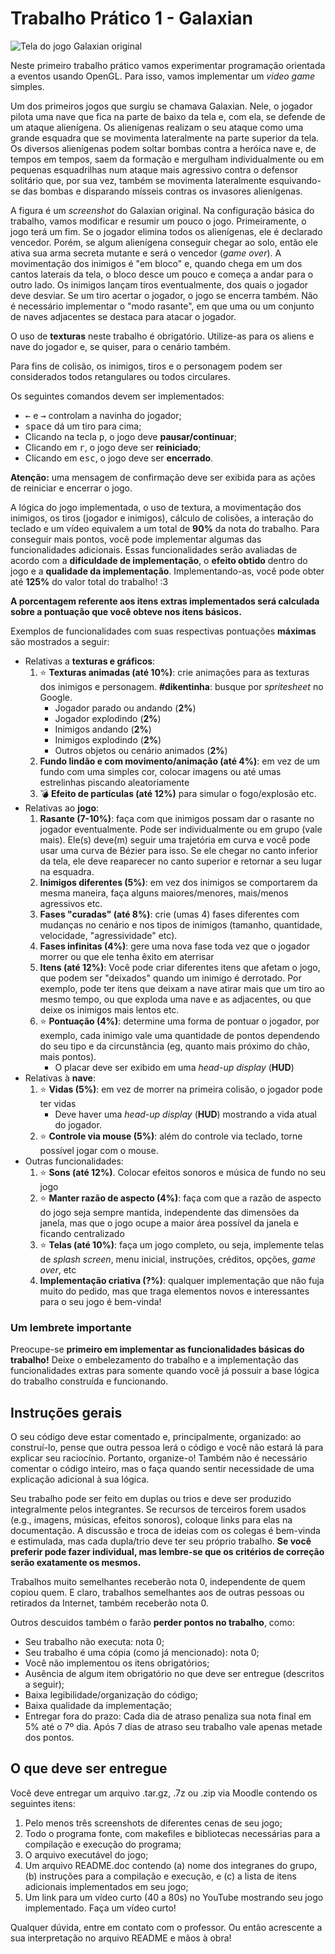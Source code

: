 # Trabalho Prático 1 - Galaxian

![Tela do jogo Galaxian original](images/galaxian-original.png)

Neste primeiro trabalho prático vamos experimentar programação orientada a
eventos usando OpenGL. Para isso, vamos implementar um _video game_ simples.

Um dos primeiros jogos que surgiu se chamava Galaxian. Nele, o jogador pilota
uma nave que fica na parte de baixo da tela e, com ela, se defende de um ataque
alienígena. Os alienígenas realizam o seu ataque como uma grande esquadra que
se movimenta lateralmente na parte superior da tela. Os diversos alienígenas
podem soltar bombas contra a heróica nave e, de tempos em tempos, saem da
formação e mergulham individualmente ou em pequenas esquadrilhas num ataque
mais agressivo contra o defensor solitário que, por sua vez, também se
movimenta lateralmente esquivando-se das bombas e disparando mísseis contras os
invasores alienígenas.

A figura é um _screenshot_ do Galaxian original. Na configuração básica
do trabalho, vamos modificar e resumir um pouco o jogo. Primeiramente, o jogo
terá um fim. Se o jogador elimina todos os alienígenas, ele é declarado
vencedor. Porém, se algum alienígena conseguir chegar ao solo, então ele ativa
sua arma secreta mutante e será o vencedor (_game over_). A movimentação dos
inimigos é "em bloco" e, quando chega em um dos cantos laterais da tela, o bloco
desce um pouco e começa a andar para o outro lado. Os inimigos lançam tiros
eventualmente, dos quais o jogador deve desviar. Se um tiro acertar o jogador,
o jogo se encerra também. Não é necessário implementar o "modo rasante",
em que uma ou um conjunto de naves adjacentes se destaca para atacar o jogador.

O uso de **texturas** neste trabalho é obrigatório. Utilize-as para os aliens
e nave do jogador e, se quiser, para o cenário também.

Para fins de colisão, os inimigos, tiros e o personagem podem ser considerados
todos retangulares ou todos circulares.

Os seguintes comandos devem ser implementados:

- <kbd>←</kbd> e <kbd>→</kbd> controlam a navinha do jogador;
- <kbd>space</kbd> dá um tiro para cima;
- Clicando na tecla <kbd>p</kbd>, o jogo deve **pausar/continuar**;
- Clicando em <kbd>r</kbd>, o jogo deve ser **reiniciado**;
- Clicando em <kbd>esc</kbd>, o jogo deve ser **encerrado**.

**Atenção:** uma mensagem de confirmação deve ser exibida para as ações de
reiniciar e encerrar o jogo.


A lógica do jogo implementada, o uso de textura, a movimentação dos inimigos,
os tiros (jogador e inimigos), cálculo de colisões, a interação do teclado
e um vídeo equivalem a um total de **90%** da nota do trabalho.
Para conseguir mais pontos, você pode
implementar algumas das funcionalidades adicionais. Essas funcionalidades
serão avaliadas de acordo com a **dificuldade de implementação**, o
**efeito obtido** dentro do jogo e a **qualidade da implementação**.
Implementando-as, você pode obter até **125%** do valor total do trabalho! :3

**A porcentagem referente aos itens extras implementados será calculada sobre a pontuação que você obteve nos itens básicos.**

Exemplos de funcionalidades com suas respectivas pontuações **máximas** são
mostrados a seguir:

- Relativas a **texturas e gráficos**:
  1. :star: **Texturas animadas (até 10%)**: crie animações para as texturas dos
     inimigos e personagem. **#dikentinha**: busque por _spritesheet_ no Google.
     - Jogador parado ou andando (**2%**)
     - Jogador explodindo (**2%**)
     - Inimigos andando (**2%**)
     - Inimigos explodindo (**2%**)
     - Outros objetos ou cenário animados (**2%**)
  1. **Fundo lindão e com movimento/animação (até 4%)**: em vez de um fundo
     com uma simples cor, colocar imagens ou até umas estrelinhas
     piscando aleatoriamente
  1. :bomb: **Efeito de partículas (até 12%)** para simular o fogo/explosão etc.
- Relativas ao **jogo**:
  1. **Rasante (7-10%)**: faça com que inimigos possam dar o rasante no jogador
     eventualmente. Pode ser individualmente ou em grupo (vale mais).
     Ele(s) deve(m) seguir uma trajetória em curva e você pode usar uma
     curva de Bézier para isso. Se ele chegar no canto inferior da tela,
     ele deve reaparecer no canto superior e retornar a seu lugar na esquadra.
  1. **Inimigos diferentes (5%)**: em vez dos inimigos se comportarem
     da mesma maneira, faça alguns maiores/menores, mais/menos agressivos etc.
  1. **Fases "curadas" (até 8%)**: crie (umas 4) fases diferentes com mudanças no cenário
     e nos tipos de inimigos (tamanho, quantidade, velocidade, "agressividade" etc).
  1. **Fases infinitas (4%)**: gere uma nova fase toda vez que o jogador
     morrer ou que ele tenha êxito em aterrisar
  1. **Itens (até 12%)**: Você pode criar diferentes itens que afetam o jogo,
     que podem ser "deixados" quando um inimigo é derrotado. Por exemplo, pode
     ter itens que deixam a nave atirar mais que um tiro ao mesmo tempo, ou que
     exploda uma nave e as adjacentes, ou que deixe os inimigos mais lentos etc.
  1. :star: **Pontuação (4%)**: determine uma forma de pontuar o jogador, por exemplo,
     cada inimigo vale uma quantidade de pontos dependendo do seu tipo e
     da circunstância (eg, quanto mais próximo do chão, mais pontos).
     - O placar deve ser exibido em uma _head-up display_ (**HUD**)
- Relativas à **nave**:
  1. :star: **Vidas (5%)**: em vez de morrer na primeira colisão, o jogador pode
     ter vidas
     - Deve haver uma _head-up display_ (**HUD**) mostrando a vida atual do jogador.
  1. :star: **Controle via mouse (5%)**: além do controle via teclado, torne
     possível jogar com o mouse.
- Outras funcionalidades:
  1. :star: **Sons (até 12%)**. Colocar efeitos sonoros e música de fundo no seu jogo
  1. :star: **Manter razão de aspecto (4%)**: faça com que a razão de aspecto do jogo
     seja sempre mantida, independente das dimensões da janela, mas que o
     jogo ocupe a maior área possível da janela e ficando centralizado
  1. :star: **Telas (até 10%)**: faça um jogo completo, ou seja, implemente telas de
     _splash screen_, menu inicial, instruções, créditos, opções,
     _game over_, etc
  1. **Implementação criativa (?%)**: qualquer implementação que não fuja
     muito do pedido, mas que traga elementos novos e interessantes para o
     seu jogo é bem-vinda!

### Um lembrete importante

Preocupe-se **primeiro em implementar as funcionalidades básicas do trabalho!**
Deixe o embelezamento do trabalho e a implementação das funcionalidades extras
para somente quando você já possuir a base lógica do trabalho construída
e funcionando.

## Instruções gerais

O seu código deve estar comentado e, principalmente, organizado: ao
construí-lo, pense que outra pessoa lerá o código e você não estará lá para
explicar seu raciocínio. Portanto, organize-o! Também não é necessário
comentar o código inteiro, mas o faça quando sentir necessidade de uma
explicação adicional à sua lógica.

Seu trabalho pode ser feito em duplas ou trios e deve ser produzido
integralmente pelos integrantes. Se recursos de terceiros forem usados
(e.g., imagens, músicas, efeitos sonoros), coloque links para elas na
documentação. A discussão e troca de ideias com os colegas é bem-vinda e
estimulada, mas cada dupla/trio deve ter seu próprio trabalho.
**Se você preferir pode fazer individual, mas lembre-se que os critérios de correção
serão exatamente os mesmos.**

Trabalhos muito semelhantes receberão nota 0, independente de quem
copiou quem. E claro, trabalhos semelhantes aos de outras pessoas ou
retirados da Internet, também receberão nota 0.

Outros descuidos também o farão **perder pontos no trabalho**, como:

- Seu trabalho não executa: nota 0;
- Seu trabalho é uma cópia (como já mencionado): nota 0;
- Você não implementou os itens obrigatórios;
- Ausência de algum item obrigatório no que deve ser entregue (descritos
  a seguir);
- Baixa legibilidade/organização do código;
- Baixa qualidade da implementação;
- Entregar fora do prazo: Cada dia de atraso penaliza sua nota final em 5% 
até o 7º dia. Após 7 dias de atraso seu trabalho vale apenas metade dos pontos.

## O que deve ser entregue

Você deve entregar um arquivo .tar.gz, .7z ou .zip via Moodle contendo os
seguintes itens:

1. Pelo menos três screenshots de diferentes cenas de seu jogo;
2. Todo o programa fonte, com makefiles e bibliotecas necessárias para a
   compilação e execução do programa;
3. O arquivo executável do jogo;
4. Um arquivo README.doc contendo (a) nome dos integranes do grupo, (b) instruções para a compilação e execução, e
   (c) a lista de itens adicionais implementados em seu jogo;
5. Um link para um vídeo curto (40 a 80s) no YouTube mostrando seu jogo
   implementado. Faça um vídeo curto!

Qualquer dúvida, entre em contato com o professor.
Ou então acrescente a sua interpretação no arquivo README e mãos à obra!
